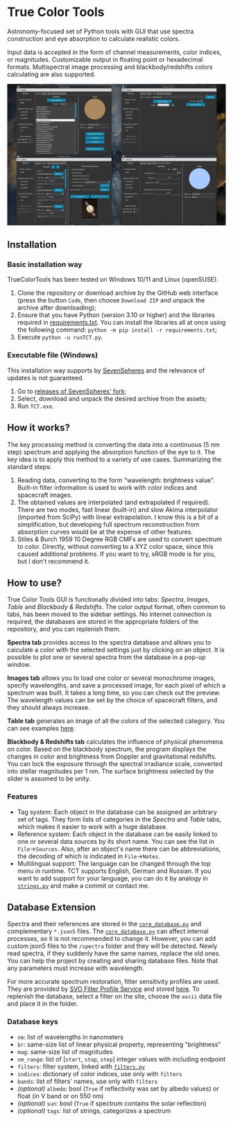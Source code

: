 # True Color Tools
Astronomy-focused set of Python tools with GUI that use spectra construction and eye absorption to calculate realistic colors.

Input data is accepted in the form of channel measurements, color indices, or magnitudes. Customizable output in floating point or hexadecimal formats. Multispectral image processing and blackbody/redshifts colors calculating are also supported.

![TCT preview](ViewMe.png)


## Installation

### Basic installation way

TrueColorTools has been tested on Windows 10/11 and Linux (openSUSE).

1. Clone the repository or download archive by the GitHub web interface (press the button `Code`, then choose `Download ZIP` and unpack the archive after downloading);
2. Ensure that you have Python (version 3.10 or higher) and the libraries required in [requirements.txt](requirements.txt). You can install the libraries all at once using the following command: `python -m pip install -r requirements.txt`;
3. Execute `python -u runTCT.py`.

### Executable file (Windows)

This installation way supports by [SevenSpheres](https://github.com/SevenSpheres) and the relevance of updates is not guaranteed.

1. Go to [releases of SevenSpheres' fork](https://github.com/SevenSpheres/TrueColorTools/releases);
1. Select, download and unpack the desired archive from the assets;
1. Run `TCT.exe`.


## How it works?

The key processing method is converting the data into a continuous (5 nm step) spectrum and applying the absorption function of the eye to it. The key idea is to apply this method to a variety of use cases. Summarizing the standard steps:

1. Reading data, converting to the form "wavelength: brightness value". Built-in filter information is used to work with color indices and spacecraft images.
2. The obtained values ​​are interpolated (and extrapolated if required). There are two modes, fast linear (built-in) and slow Akima interpolator (imported from SciPy) with linear extrapolation. I know this is a bit of a simplification, but developing full spectrum reconstruction from absorption curves would be at the expense of other features.
3. Stiles & Burch 1959 10 Degree RGB CMFs are used to convert spectrum to color. Directly, without converting to a XYZ color space, since this caused additional problems. If you want to try, sRGB mode is for you, but I don't recommend it.


## How to use?

True Color Tools GUI is functionally divided into tabs: *Spectra*, *Images*, *Table* and *Blackbody & Redshifts*. The color output format, often common to tabs, has been moved to the sidebar settings. No internet connection is required, the databases are stored in the appropriate folders of the repository, and you can replenish them.

**Spectra tab** provides access to the spectra database and allows you to calculate a color with the selected settings just by clicking on an object. It is possible to plot one or several spectra from the database in a pop-up window.

**Images tab** allows you to load one color or several monochrome images, specify wavelengths, and save a processed image, for each pixel of which a spectrum was built. It takes a long time, so you can check out the preview. The wavelength values can be set by the choice of spacecraft filters, and they should always increase.

**Table tab** generates an image of all the colors of the selected category. You can see examples [here](tables/).

**Blackbody & Redshifts tab** calculates the influence of physical phenomena on color. Based on the blackbody spectrum, the program displays the changes in color and brightness from Doppler and gravitational redshifts. You can lock the exposure through the spectral irradiance scale, converted into stellar magnitudes per 1 nm. The surface brightness selected by the slider is assumed to be unity.

### Features
- Tag system: Each object in the database can be assigned an arbitrary set of tags. They form lists of categories in the *Spectra* and *Table* tabs, which makes it easier to work with a huge database.
- Reference system: Each object in the database can be easily linked to one or several data sources by its short name. You can see the list in `File`→`Sources`. Also, after an object's name there can be abbreviations, the decoding of which is indicated in `File`→`Notes`.
- Multilingual support: The language can be changed through the top menu in runtime. TCT supports English, German and Russian. If you want to add support for your language, you can do it by analogy in [`strings.py`](scr/strings.py) and make a commit or contact me.


## Database Extension
Spectra and their references are stored in the [`core_database.py`](spectra/core_database.py) and complementary `*.json5` files. The [`core_database.py`](spectra/core_database.py) can affect internal processes, so it is not recommended to change it. However, you can add custom json5 files to the `/spectra` folder and they will be detected. Newly read spectra, if they suddenly have the same names, replace the old ones. You can help the project by creating and sharing database files. Note that any parameters must increase with wavelength.

For more accurate spectrum restoration, filter sensitivity profiles are used. They are provided by [SVO Filter Profile Service](http://svo2.cab.inta-csic.es/svo/theory/fps3/index.php) and stored [here](/filters). To replenish the database, select a filter on the site, choose the `ascii` data file and place it in the folder.

### Database keys
- `nm`: list of wavelengths in nanometers
- `br`: same-size list of linear physical property, representing "brightness"
- `mag`: same-size list of magnitudes
- `nm_range`: list of [`start`, `stop`, `step`] integer values with including endpoint
- `filters`: filter system, linked with [`filters.py`](scr/filters.py)
- `indices`: dictionary of color indices, use only with `filters`
- `bands`: list of filters' names, use only with `filters`
- *(optional)* `albedo`: bool (`True` if reflectivity was set by albedo values) or float (in V band or on 550 nm)
- *(optional)* `sun`: bool (`True` if spectrum contains the solar reflection)
- *(optional)* `tags`: list of strings, categorizes a spectrum
